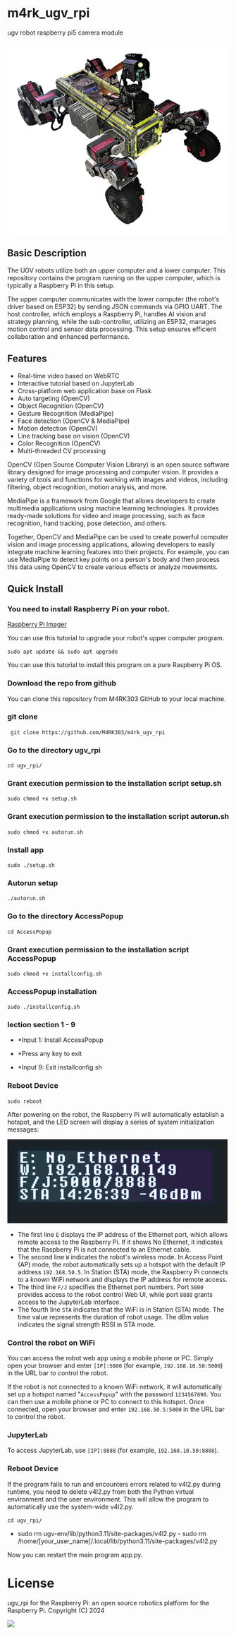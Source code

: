 # m4rk_ugv_rpi

ugv robot raspberry pi5 camera module

![](./media/m4rk_ugv_rpi_robot_1.png)

## Basic Description

The UGV robots utilize both an upper computer and a lower computer. This repository contains the program running on the upper computer, which is typically a Raspberry Pi in this setup.

The upper computer communicates with the lower computer (the robot's driver based on ESP32) by sending JSON commands via GPIO UART. The host controller, which employs a Raspberry Pi, handles AI vision and strategy planning, while the sub-controller, utilizing an ESP32, manages motion control and sensor data processing. This setup ensures efficient collaboration and enhanced performance.

## Features

- Real-time video based on WebRTC
- Interactive tutorial based on JupyterLab
- Cross-platform web application base on Flask
- Auto targeting (OpenCV)
- Object Recognition (OpenCV)
- Gesture Recognition (MediaPipe)
- Face detection (OpenCV & MediaPipe)
- Motion detection (OpenCV)
- Line tracking base on vision (OpenCV)
- Color Recognition (OpenCV)
- Multi-threaded CV processing

OpenCV (Open Source Computer Vision Library) is an open source software library designed for image processing and computer vision. It provides a variety of tools and functions for working with images and videos, including filtering, object recognition, motion analysis, and more.

MediaPipe is a framework from Google that allows developers to create multimedia applications using machine learning technologies. It provides ready-made solutions for video and image processing, such as face recognition, hand tracking, pose detection, and others.

Together, OpenCV and MediaPipe can be used to create powerful computer vision and image processing applications, allowing developers to easily integrate machine learning features into their projects. For example, you can use MediaPipe to detect key points on a person's body and then process this data using OpenCV to create various effects or analyze movements.

## Quick Install

### You need to install Raspberry Pi on your robot.

[Raspberry Pi Imager](https://www.raspberrypi.com/software/)

You can use this tutorial to upgrade your robot's upper computer program.

    sudo apt update && sudo apt upgrade

You can use this tutorial to install this program on a pure Raspberry Pi OS.

### Download the repo from github

You can clone this repository from M4RK303 GitHub to your local machine.

### git clone

     git clone https://github.com/M4RK303/m4rk_ugv_rpi

### Go to the directory ugv_rpi

    cd ugv_rpi/

### Grant execution permission to the installation script setup.sh

    sudo chmod +x setup.sh

### Grant execution permission to the installation script autorun.sh

    sudo chmod +x autorun.sh

### Install app

    sudo ./setup.sh

### Autorun setup

    ./autorun.sh

### Go to the directory AccessPopup

    cd AccessPopup

### Grant execution permission to the installation script AccessPopup

    sudo chmod +x installconfig.sh

### AccessPopup installation

    sudo ./installconfig.sh

### lection section 1 - 9

- \*Input 1: Install AccessPopup

- \*Press any key to exit

- \*Input 9: Exit installconfig.sh

### Reboot Device

    sudo reboot

After powering on the robot, the Raspberry Pi will automatically establish a hotspot, and the LED screen will display a series of system initialization messages:

![](./media/m4rk_ugv_robot-LED-screen.png)

- The first line `E` displays the IP address of the Ethernet port, which allows remote access to the Raspberry Pi. If it shows No Ethernet, it indicates that the Raspberry Pi is not connected to an Ethernet cable.
- The second line `W` indicates the robot's wireless mode. In Access Point (AP) mode, the robot automatically sets up a hotspot with the default IP address `192.168.50.5`. In Station (STA) mode, the Raspberry Pi connects to a known WiFi network and displays the IP address for remote access.
- The third line `F/J` specifies the Ethernet port numbers. Port `5000` provides access to the robot control Web UI, while port `8888` grants access to the JupyterLab interface.
- The fourth line `STA` indicates that the WiFi is in Station (STA) mode. The time value represents the duration of robot usage. The dBm value indicates the signal strength RSSI in STA mode.

### Control the robot on WiFi

You can access the robot web app using a mobile phone or PC. Simply open your browser and enter `[IP]:5000` (for example, `192.168.10.50:5000`) in the URL bar to control the robot.

If the robot is not connected to a known WiFi network, it will automatically set up a hotspot named "`AccessPopup`" with the password `1234567890`. You can then use a mobile phone or PC to connect to this hotspot. Once connected, open your browser and enter `192.168.50.5:5000` in the URL bar to control the robot.

### JupyterLab

To access JupyterLab, use `[IP]:8888` (for example, `192.168.10.50:8888`).

### Reboot Device

If the program fails to run and encounters errors related to v4l2.py during runtime, you need to delete v4l2.py from both the Python virtual environment and the user environment. This will allow the program to automatically use the system-wide v4l2.py.

    cd ugv_rpi/

- sudo rm ugv-env/lib/python3.11/site-packages/v4l2.py - sudo rm /home/[your_user_name]/.local/lib/python3.11/site-packages/v4l2.py

Now you can restart the main program app.py.

# License

ugv_rpi for the Raspberry Pi: an open source robotics platform for the Raspberry Pi. Copyright (C) 2024

![](./media/m4rk_ugv_rpi_robot_2.png)
